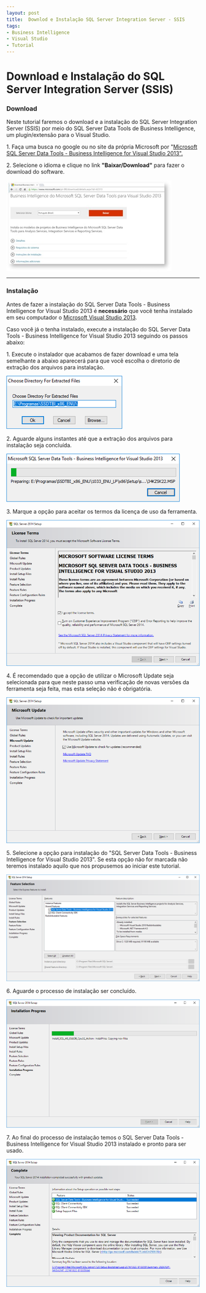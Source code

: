 ```yaml
---
layout: post
title:  Downlod e Instalação SQL Server Integration Server - SSIS
tags:
- Business Intelligence
- Visual Studio
- Tutorial
---
```


<h1 id="heading1">Download e Instalação do SQL Server Integration Server (SSIS)</h1>

<h3 id="heading3">Download</h3>

<p>Neste tutorial faremos o download e a instalação do SQL Server Integration Server (SSIS) por meio do SQL Server Data Tools de Business Intelligence, um plugin/extensão para o Visual Studio.</p>

<p>1. Faça uma busca no google ou no site da própria Microsoft por "<a href="https://www.microsoft.com/en-us/download/details.aspx?id=42313">Microsoft SQL Server Data Tools - Business Intelligence for Visual Studio 2013".</a></p>

<p>2. Selecione o idioma e clique no link <strong>"Baixar/Download"</strong> para fazer o download do software. </p>

<p><img src="https://raw.githubusercontent.com/mateusblopes/mateusblopes.github.io/master/_posts/img/BIVisualStudio1.png" alt="BI Visual Studio - Download SQL Server Data Tools - Business Intelligence for Visual Studio 2013" /></p>

<hr/>

<h3 id="heading3">Instalação</h3>

<p>Antes de fazer a instalação do SQL Server Data Tools - Business Intelligence for Visual Studio 2013 é <strong>necessário</strong> que você tenha instalado em seu computador o <a href="https://www.visualstudio.com/pt-br/downloads/">Microsoft Visual Studio 2013</a>.</p>
<p>Caso você já o tenha instalado, execute a instalação do SQL Server Data Tools - Business Intelligence for Visual Studio 2013 seguindo os passos abaixo:</p>

<p>1. Execute o instalador que acabamos de fazer download e uma tela semelhante a abaixo aparecerá para que você escolha o diretorio de extração dos arquivos para instalação.</p>

<p><img src="https://raw.githubusercontent.com/mateusblopes/mateusblopes.github.io/master/_posts/img/BIVisualStudio2.png" alt="BI Visual Studio - Diretório para Extração Arquivos" /></p>

<p>2. Aguarde alguns instantes até que a extração dos arquivos para instalação seja concluída.</p>

<p><img src="https://raw.githubusercontent.com/mateusblopes/mateusblopes.github.io/master/_posts/img/BIVisualStudio3.png" alt="BI Visual Studio Extração Arquivos" /></p>

<p>3. Marque a opção para aceitar os termos da licença de uso da ferramenta.</p>

<p><img src="https://raw.githubusercontent.com/mateusblopes/mateusblopes.github.io/master/_posts/img/BIVisualStudio4.png" alt="BI Visual Studio - Licença de Uso" /></p>

<p>4. É recomendado que a opção de utilizar o Microsoft Update seja selecionada para que neste passo uma verificação de novas versões da ferramenta seja feita, mas esta seleção não é obrigatória.</p>

<p><img src="https://raw.githubusercontent.com/mateusblopes/mateusblopes.github.io/master/_posts/img/BIVisualStudio5.png" alt="BI Visual Studio - Microsoft Update" /></p>

<p>5. Selecione a opção para instalação do "SQL Server Data Tools - Business Intelligence for Visual Studio 2013". Se esta opção não for marcada não teremos instalado aquilo que nos propusemos ao iniciar este tutorial.</p>

<p><img src="https://raw.githubusercontent.com/mateusblopes/mateusblopes.github.io/master/_posts/img/BIVisualStudio6.png" alt="BI Visual Studio - Instalação" /></p>

<p>6. Aguarde o processo de instalação ser concluído.</p>

<p><img src="https://raw.githubusercontent.com/mateusblopes/mateusblopes.github.io/master/_posts/img/BIVisualStudio7.png" alt="BI Visual Studio - Processo de Instalação" /></p>

<p>7. Ao final do processo de instalação temos o SQL Server Data Tools - Business Intelligence for Visual Studio 2013 instalado e pronto para ser usado.</p>

<p><img src="https://raw.githubusercontent.com/mateusblopes/mateusblopes.github.io/master/_posts/img/BIVisualStudio8.png" alt="BI Visual Studio - Instalação Concluída" /></p>